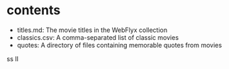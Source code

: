 # contents

- titles.md: The movie titles in the WebFlyx collection
- classics.csv: A comma-separated list of classic movies
- quotes: A directory of files containing memorable quotes from movies

ss
II